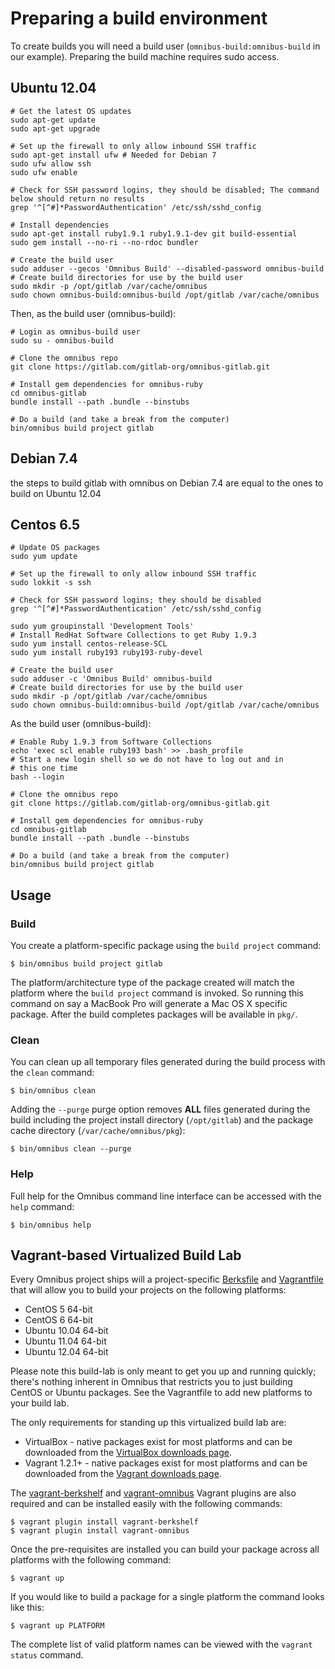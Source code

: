 # Preparing a build environment

To create builds you will need a build user (`omnibus-build:omnibus-build` in our example).
Preparing the build machine requires sudo access.

## Ubuntu 12.04

```shell
# Get the latest OS updates
sudo apt-get update
sudo apt-get upgrade

# Set up the firewall to only allow inbound SSH traffic
sudo apt-get install ufw # Needed for Debian 7
sudo ufw allow ssh
sudo ufw enable

# Check for SSH password logins, they should be disabled; The command below should return no results
grep '^[^#]*PasswordAuthentication' /etc/ssh/sshd_config

# Install dependencies
sudo apt-get install ruby1.9.1 ruby1.9.1-dev git build-essential
sudo gem install --no-ri --no-rdoc bundler

# Create the build user
sudo adduser --gecos 'Omnibus Build' --disabled-password omnibus-build
# Create build directories for use by the build user
sudo mkdir -p /opt/gitlab /var/cache/omnibus
sudo chown omnibus-build:omnibus-build /opt/gitlab /var/cache/omnibus
```

Then, as the build user (omnibus-build):

```shell
# Login as omnibus-build user
sudo su - omnibus-build

# Clone the omnibus repo
git clone https://gitlab.com/gitlab-org/omnibus-gitlab.git

# Install gem dependencies for omnibus-ruby
cd omnibus-gitlab
bundle install --path .bundle --binstubs

# Do a build (and take a break from the computer)
bin/omnibus build project gitlab
```

## Debian 7.4

the steps to build gitlab with omnibus on Debian 7.4 are equal to the ones to build on Ubuntu 12.04

## Centos 6.5

```shell
# Update OS packages
sudo yum update

# Set up the firewall to only allow inbound SSH traffic
sudo lokkit -s ssh

# Check for SSH password logins; they should be disabled
grep '^[^#]*PasswordAuthentication' /etc/ssh/sshd_config

sudo yum groupinstall 'Development Tools'
# Install RedHat Software Collections to get Ruby 1.9.3
sudo yum install centos-release-SCL
sudo yum install ruby193 ruby193-ruby-devel

# Create the build user
sudo adduser -c 'Omnibus Build' omnibus-build
# Create build directories for use by the build user
sudo mkdir -p /opt/gitlab /var/cache/omnibus
sudo chown omnibus-build:omnibus-build /opt/gitlab /var/cache/omnibus
```

As the build user (omnibus-build):

```shell
# Enable Ruby 1.9.3 from Software Collections
echo 'exec scl enable ruby193 bash' >> .bash_profile
# Start a new login shell so we do not have to log out and in
# this one time
bash --login

# Clone the omnibus repo
git clone https://gitlab.com/gitlab-org/omnibus-gitlab.git

# Install gem dependencies for omnibus-ruby
cd omnibus-gitlab
bundle install --path .bundle --binstubs

# Do a build (and take a break from the computer)
bin/omnibus build project gitlab
```

## Usage

### Build

You create a platform-specific package using the `build project` command:

```shell
$ bin/omnibus build project gitlab
```

The platform/architecture type of the package created will match the platform
where the `build project` command is invoked. So running this command on say a
MacBook Pro will generate a Mac OS X specific package. After the build
completes packages will be available in `pkg/`.

### Clean

You can clean up all temporary files generated during the build process with
the `clean` command:

```shell
$ bin/omnibus clean
```

Adding the `--purge` purge option removes __ALL__ files generated during the
build including the project install directory (`/opt/gitlab`) and
the package cache directory (`/var/cache/omnibus/pkg`):

```shell
$ bin/omnibus clean --purge
```

### Help

Full help for the Omnibus command line interface can be accessed with the
`help` command:

```shell
$ bin/omnibus help
```

## Vagrant-based Virtualized Build Lab

Every Omnibus project ships will a project-specific
[Berksfile](http://berkshelf.com/) and [Vagrantfile](http://www.vagrantup.com/)
that will allow you to build your projects on the following platforms:

* CentOS 5 64-bit
* CentOS 6 64-bit
* Ubuntu 10.04 64-bit
* Ubuntu 11.04 64-bit
* Ubuntu 12.04 64-bit

Please note this build-lab is only meant to get you up and running quickly;
there's nothing inherent in Omnibus that restricts you to just building CentOS
or Ubuntu packages. See the Vagrantfile to add new platforms to your build lab.

The only requirements for standing up this virtualized build lab are:

* VirtualBox - native packages exist for most platforms and can be downloaded
from the [VirtualBox downloads page](https://www.virtualbox.org/wiki/Downloads).
* Vagrant 1.2.1+ - native packages exist for most platforms and can be downloaded
from the [Vagrant downloads page](http://downloads.vagrantup.com/).

The [vagrant-berkshelf](https://github.com/RiotGames/vagrant-berkshelf) and
[vagrant-omnibus](https://github.com/schisamo/vagrant-omnibus) Vagrant plugins
are also required and can be installed easily with the following commands:

```shell
$ vagrant plugin install vagrant-berkshelf
$ vagrant plugin install vagrant-omnibus
```

Once the pre-requisites are installed you can build your package across all
platforms with the following command:

```shell
$ vagrant up
```

If you would like to build a package for a single platform the command looks like this:

```shell
$ vagrant up PLATFORM
```

The complete list of valid platform names can be viewed with the
`vagrant status` command.
